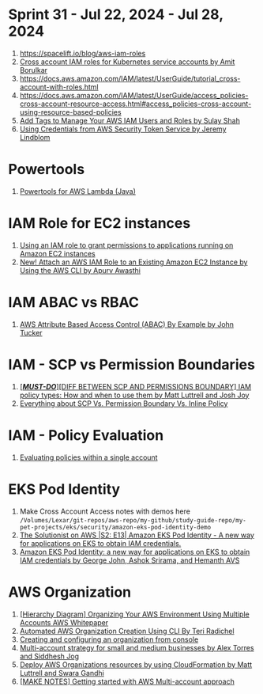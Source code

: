 <h1>Sprint 31 - Jul 22, 2024 - Jul 28, 2024</h1>

1. https://spacelift.io/blog/aws-iam-roles
1. [Cross account IAM roles for Kubernetes service accounts by Amit Borulkar](https://aws.amazon.com/blogs/containers/cross-account-iam-roles-for-kubernetes-service-accounts/)
1. https://docs.aws.amazon.com/IAM/latest/UserGuide/tutorial_cross-account-with-roles.html
1. https://docs.aws.amazon.com/IAM/latest/UserGuide/access_policies-cross-account-resource-access.html#access_policies-cross-account-using-resource-based-policies
1. [Add Tags to Manage Your AWS IAM Users and Roles by Sulay Shah](https://aws.amazon.com/blogs/security/add-tags-to-manage-your-aws-iam-users-and-roles/)
1. [Using Credentials from AWS Security Token Service by Jeremy Lindblom](https://aws.amazon.com/blogs/developer/using-credentials-from-aws-security-token-service/)

# Powertools

1. [Powertools for AWS Lambda (Java)](https://docs.powertools.aws.dev/lambda/java/utilities/validation/)

# IAM Role for EC2 instances

1. [Using an IAM role to grant permissions to applications running on Amazon EC2 instances](https://docs.aws.amazon.com/IAM/latest/UserGuide/id_roles_use_switch-role-ec2.html)
1. [New! Attach an AWS IAM Role to an Existing Amazon EC2 Instance by Using the AWS CLI by Apurv Awasthi ](https://aws.amazon.com/blogs/security/new-attach-an-aws-iam-role-to-an-existing-amazon-ec2-instance-by-using-the-aws-cli/)

# IAM ABAC vs RBAC

1. [AWS Attribute Based Access Control (ABAC) By Example by John Tucker](https://codeburst.io/aws-attribute-based-access-control-abac-by-example-4dffabed40a4)

# IAM - SCP vs Permission Boundaries

1. [[_**MUST-DO**_][DIFF BETWEEN SCP AND PERMISSIONS BOUNDARY] IAM policy types: How and when to use them by Matt Luttrell and Josh Joy](https://aws.amazon.com/blogs/security/iam-policy-types-how-and-when-to-use-them/)
1. [Everything about SCP Vs. Permission Boundary Vs. Inline Policy](https://medium.com/@syedmuhammadwajeeh/everything-about-scp-vs-permission-boundary-vs-inline-policy-5fb8159565d0)

# IAM - Policy Evaluation

1. [Evaluating policies within a single account](https://docs.aws.amazon.com/IAM/latest/UserGuide/reference_policies_evaluation-logic.html#policy-eval-basics)

# EKS Pod Identity

1. Make Cross Account Access notes with demos here `/Volumes/Lexar/git-repos/aws-repo/my-github/study-guide-repo/my-pet-projects/eks/security/amazon-eks-pod-identity-demo`
1. [The Solutionist on AWS |S2: E13| Amazon EKS Pod Identity - A new way for applications on EKS to obtain IAM credentials.](https://www.twitch.tv/videos/2133901095)
1. [Amazon EKS Pod Identity: a new way for applications on EKS to obtain IAM credentials by George John, Ashok Srirama, and Hemanth AVS ](https://aws.amazon.com/blogs/containers/amazon-eks-pod-identity-a-new-way-for-applications-on-eks-to-obtain-iam-credentials/)

# AWS Organization

1. [[Hierarchy Diagram] Organizing Your AWS Environment Using Multiple Accounts AWS Whitepaper](https://docs.aws.amazon.com/whitepapers/latest/organizing-your-aws-environment/core-concepts.html)
1. [Automated AWS Organization Creation Using CLI By Teri Radichel](https://medium.com/cloud-security/automated-aws-organization-creation-4d31519c4a32)
1. [Creating and configuring an organization from console](https://docs.aws.amazon.com/organizations/latest/userguide/orgs_tutorials_basic.html)
1. [Multi-account strategy for small and medium businesses by Alex Torres and Siddhesh Jog](https://aws.amazon.com/blogs/mt/multi-account-strategy-for-small-and-medium-businesses/)
1. [Deploy AWS Organizations resources by using CloudFormation by Matt Luttrell and Swara Gandhi ](https://aws.amazon.com/blogs/security/deploy-aws-organizations-resources-by-using-cloudformation/)
1. [[MAKE NOTES] Getting started with AWS Multi-account approach](https://dev.to/aws-builders/getting-started-with-aws-multi-account-approach-4j5c)